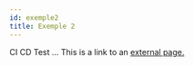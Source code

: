```yaml
---
id: exemple2
title: Exemple 2
---
```



CI CD Test ...
This is a link to an [external page.](http://www.example.com)
